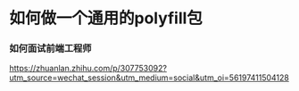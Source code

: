 # 如何做一个通用的polyfill包

### 如何面试前端工程师

https://zhuanlan.zhihu.com/p/307753092?utm_source=wechat_session&utm_medium=social&utm_oi=56197411504128